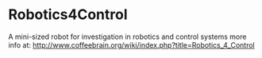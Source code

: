 # Robotics4Control
A mini-sized robot for investigation in robotics and control systems
more info at: http://www.coffeebrain.org/wiki/index.php?title=Robotics_4_Control
